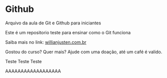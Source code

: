 # Github

Arquivo da aula de Git e Github para iniciantes

Este é um repositorio teste para ensinar como o Git funciona

Saiba mais no link: [willianjusten.com.br](http://willianjusten.com.br)

Gostou do curso? Quer mais? Ajude com uma doação, até um café é valido.

Teste Teste Teste

AAAAAAAAAAAAAAAAAA
